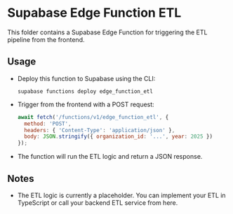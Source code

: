 # Supabase Edge Function ETL

This folder contains a Supabase Edge Function for triggering the ETL pipeline from the frontend.

## Usage

- Deploy this function to Supabase using the CLI:
  ```
  supabase functions deploy edge_function_etl
  ```

- Trigger from the frontend with a POST request:
  ```js
  await fetch('/functions/v1/edge_function_etl', {
    method: 'POST',
    headers: { 'Content-Type': 'application/json' },
    body: JSON.stringify({ organization_id: '...', year: 2025 })
  });
  ```

- The function will run the ETL logic and return a JSON response.

## Notes
- The ETL logic is currently a placeholder. You can implement your ETL in TypeScript or call your backend ETL service from here. 